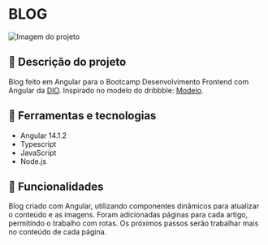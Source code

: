 # BLOG #

![Imagem do projeto]()

## 📝 Descrição do projeto ##

Blog feito em Angular para o Bootcamp Desenvolvimento Frontend com Angular da [DIO](https://web.dio.me/track/coding-future-banco-pan-desenvolvimento-frontend-com-angular).
Inspirado no modelo do dribbble: [Modelo](https://dribbble.com/shots/18089191-Blog-Layout).

## 🔧 Ferramentas e tecnologias ##

* Angular 14.1.2
* Typescript
* JavaScript
* Node.js

## 📌 Funcionalidades ##

Blog criado com Angular, utilizando componentes dinâmicos para atualizar o conteúdo e as imagens. Foram adicionadas páginas para cada artigo, permitindo o trabalho com rotas. Os próximos passos serão trabalhar mais no conteúdo de cada página.



